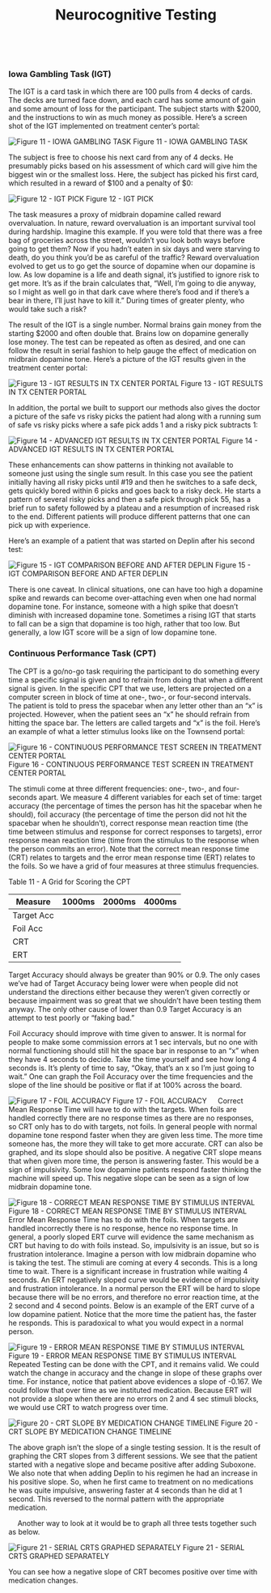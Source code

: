 

















<center><h1>Neurocognitive Testing</h1></center>
 <div style="page-break-after: always;"></div>


 
### Iowa Gambling Task (IGT)

The IGT is a card task in which there are 100 pulls from 4 decks of cards. The
decks are turned face down, and each card has some amount of gain and some
amount of loss for the participant. The subject starts with $2000, and the
instructions to win as much money as possible. Here’s a screen shot of the IGT
implemented on treatment center’s portal:


![Figure 11 - IOWA GAMBLING TASK](Images/Iowa_Gambling_Task.jpg)
Figure 11 - IOWA GAMBLING TASK

The subject is free to choose his next card from any of 4 decks. He presumably
picks based on his assessment of which card will give him the biggest win or the
smallest loss. Here, the subject has picked his first card, which resulted in a
reward of $100 and a penalty of $0:


![Figure 12 - IGT PICK](Images/IGT_Pick.jpg)
Figure 12 - IGT PICK

The task measures a proxy of midbrain dopamine called reward overvaluation. In
nature, reward overvaluation is an important survival tool during hardship.
Imagine this example. If you were told that there was a free bag of groceries
across the street, wouldn’t you look both ways before going to get them? Now if
you hadn’t eaten in six days and were starving to death, do you think you’d be
as careful of the traffic? Reward overvaluation evolved to get us to go get the
source of dopamine when our dopamine is low. As low dopamine is a life and death
signal, it’s justified to ignore risk to get more. It’s as if the brain
calculates that, “Well, I’m going to die anyway, so I might as well go in that
dark cave where there’s food and if there’s a bear in there, I’ll just have to
kill it.” During times of greater plenty, who would take such a risk?

The result of the IGT is a single number. Normal brains gain money from the
starting $2000 and often double that. Brains low on dopamine generally lose
money. The test can be repeated as often as desired, and one can follow the
result in serial fashion to help gauge the effect of medication on midbrain
dopamine tone. Here’s a picture of the IGT results given in the treatment center
portal:


![Figure 13 - IGT RESULTS IN TX CENTER PORTAL](Images/IGT_Results_In_Tx_Center_Portal.jpg)
Figure 13 - IGT RESULTS IN TX CENTER PORTAL

In addition, the portal we built to support our methods also gives the doctor a
picture of the safe vs risky picks the patient had along with a running sum of
safe vs risky picks where a safe pick adds 1 and a risky pick subtracts 1:


![Figure 14 - ADVANCED IGT RESULTS IN TX CENTER PORTAL](Images/Advanced_IGT_Results_In_Tx_Center_Portal.jpg)
Figure 14 - ADVANCED IGT RESULTS IN TX CENTER PORTAL

These enhancements can show patterns in thinking not available to someone just
using the single sum result. In this case you see the patient initially having
all risky picks until #19 and then he switches to a safe deck, gets quickly
bored within 6 picks and goes back to a risky deck. He starts a pattern of
several risky picks and then a safe pick through pick 55, has a brief run to
safety followed by a plateau and a resumption of increased risk to the end.
Different patients will produce different patterns that one can pick up with
experience.

Here’s an example of a patient that was started on Deplin after his second test:


![Figure 15 - IGT COMPARISON BEFORE AND AFTER DEPLIN](Images/IGT_Comparison_Before_And_After_Deplin.jpg)
Figure 15 - IGT COMPARISON BEFORE AND AFTER DEPLIN

There is one caveat. In clinical situations, one can have too high a dopamine
spike and rewards can become over-attaching even when one had normal dopamine
tone. For instance, someone with a high spike that doesn’t diminish with
increased dopamine tone. Sometimes a rising IGT that starts to fall can be a
sign that dopamine is too high, rather that too low. But generally, a low IGT
score will be a sign of low dopamine tone.


### Continuous Performance Task (CPT)

The CPT is a go/no-go task requiring the participant to do something every time
a specific signal is given and to refrain from doing that when a different
signal is given. In the specific CPT that we use, letters are projected on a
computer screen in block of time at one-, two-, or four-second intervals. The
patient is told to press the spacebar when any letter other than an “x” is
projected. However, when the patient sees an “x” he should refrain from hitting
the space bar. The letters are called targets and “x” is the foil. Here’s an
example of what a letter stimulus looks like on the Townsend portal:


![Figure 16 - CONTINUOUS PERFORMANCE TEST SCREEN IN TREATMENT CENTER PORTAL](Images/CPT_Screen_In_Tx_Center_Portal.jpg)
Figure 16 - CONTINUOUS PERFORMANCE TEST SCREEN IN TREATMENT CENTER PORTAL

The stimuli come at three different frequencies: one-, two-, and four-seconds
apart. We measure 4 different variables for each set of time: target accuracy
(the percentage of times the person has hit the spacebar when he should), foil
accuracy (the percentage of time the person did not hit the spacebar when he
shouldn’t), correct response mean reaction time (the time between stimulus and
response for correct responses to targets), error response mean reaction time
(time from the stimulus to the response when the person commits an error). Note
that the correct mean response time (CRT) relates to targets and the error mean
response time (ERT) relates to the foils. So we have a grid of four measures at
three stimulus frequencies.

Table 11 - A Grid for Scoring the CPT

|Measure |	1000ms	| 2000ms |	4000ms |
|------|--------|--------|--------|
|Target Acc|   |    |    |
|Foil Acc|   |    |    |
|CRT|   |    |    |
|ERT|   |    |    |


Target Accuracy should always be greater than 90% or 0.9. The only cases we’ve
had of Target Accuracy being lower were when people did not understand the
directions either because they weren’t given correctly or because impairment was
so great that we shouldn’t have been testing them anyway. The only other cause
of lower than 0.9 Target Accuracy is an attempt to test poorly or “faking bad.”

Foil Accuracy should improve with time given to answer. It is normal for people
to make some commission errors at 1 sec intervals, but no one with normal
functioning should still hit the space bar in response to an “x” when they have
4 seconds to decide. Take the time yourself and see how long 4 seconds is. It’s
plenty of time to say, “Okay, that’s an x so I’m just going to wait.” One can
graph the Foil Accuracy over the time frequencies and the slope of the line
should be positive or flat if at 100% across the board.


![Figure 17 - FOIL ACCURACY](Images/Foil_Accuracy.jpg)
Figure 17 - FOIL ACCURACY
 
Correct Mean Response Time will have to do with the targets. When foils are
handled correctly there are no response times as there are no responses, so CRT
only has to do with targets, not foils. In general people with normal dopamine
tone respond faster when they are given less time. The more time someone has,
the more they will take to get more accurate. CRT can also be graphed, and its
slope should also be positive.  A negative CRT slope means that when given more
time, the person is answering faster. This would be a sign of impulsivity. Some
low dopamine patients respond faster thinking the machine will speed up. This
negative slope can be seen as a sign of low midbrain dopamine tone.


![Figure 18 - CORRECT MEAN RESPONSE TIME BY STIMULUS INTERVAL](Images/Correct_Mean_Response_Time_By_Stimulus_Interval.jpg)
Figure 18 - CORRECT MEAN RESPONSE TIME BY STIMULUS INTERVAL
 
Error Mean Response Time has to do with the foils. When targets are handled
incorrectly there is no response, hence no response time. In general, a poorly
sloped ERT curve will evidence the same mechanism as CRT but having to do with
foils instead. So, impulsivity is an issue, but so is frustration intolerance.
Imagine a person with low midbrain dopamine who is taking the test. The stimuli
are coming at every 4 seconds. This is a long time to wait. There is a
significant increase in frustration while waiting 4 seconds. An ERT negatively
sloped curve would be evidence of impulsivity and frustration intolerance. In a
normal person the ERT will be hard to slope because there will be no errors, and
therefore no error reaction time, at the 2 second and 4 second points. Below is
an example of the ERT curve of a low dopamine patient. Notice that the more time
the patient has, the faster he responds. This is paradoxical to what you would
expect in a normal person.


![Figure 19 - ERROR MEAN RESPONSE TIME BY STIMULUS INTERVAL](Images/Error_Mean_Response_Time_By_Stimulus_Interval.jpg)
Figure 19 - ERROR MEAN RESPONSE TIME BY STIMULUS INTERVAL
 
Repeated Testing can be done with the CPT, and it remains valid. We could watch
the change in accuracy and the change in slope of these graphs over time.  For
instance, notice that patient above evidences a slope of -0.167. We could follow
that over time as we instituted medication. Because ERT will not provide a slope
when there are no errors on 2 and 4 sec stimuli blocks, we would use CRT to
watch progress over time.


![Figure 20 - CRT SLOPE BY MEDICATION CHANGE TIMELINE](Images/CRT_Slope_By_Medication_Change_Timeline.jpg)
Figure 20 - CRT SLOPE BY MEDICATION CHANGE TIMELINE

The above graph isn’t the slope of a single testing session. It is the result of
graphing the CRT slopes from 3 different sessions. We see that the patient
started with a negative slope and became positive after adding Suboxone. We also
note that when adding Deplin to his regimen he had an increase in his positive
slope. So, when he first came to treatment on no medications he was quite
impulsive, answering faster at 4 seconds than he did at 1 second. This reversed
to the normal pattern with the appropriate medication.

 
Another way to look at it would be to graph all three tests together such as
below.


![Figure 21 - SERIAL CRTS GRAPHED SEPARATELY](Images/Serial_CRTs_Graphed_Separately.jpg)
Figure 21 - SERIAL CRTS GRAPHED SEPARATELY

You can see how a negative slope of CRT becomes positive over time with
medication changes.
